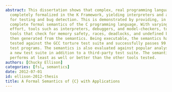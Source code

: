 ```yaml
---
abstract: This dissertation shows that complex, real programming languages can be
  completely formalized in the K Framework, yielding interpreters and analysis tools
  for testing and bug detection. This is demonstrated by providing, in K, the first
  complete formal semantics of the C programming language. With varying degrees of
  effort, tools such as interpreters, debuggers, and model-checkers, together with
  tools that check for memory safety, races, deadlocks, and undefined behavior are
  then generated from the semantics. Being executable, the semantics has been thoroughly
  tested against the GCC torture test suite and successfully passes 99.2\% of 776
  test programs. The semantics is also evaluated against popular analysis tools, using
  a new test suite in addition to a third-party test suite. The semantics-based tool
  performs at least as well or better than the other tools tested.
authors: [Chucky Ellison]
categories: [fsl, semantics]
date: 2012-07-01
id: ellison-2012-thesis
title: A Formal Semantics of {C} with Applications
---
```

